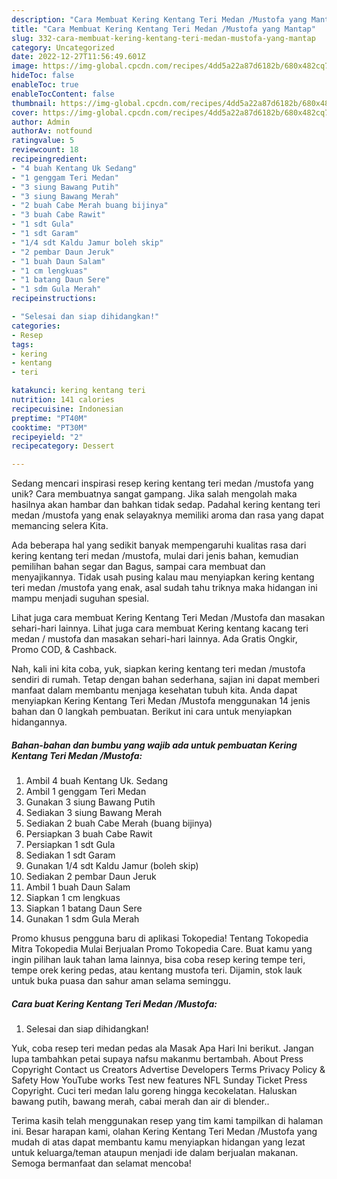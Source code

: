 ```yaml
---
description: "Cara Membuat Kering Kentang Teri Medan /Mustofa yang Mantap"
title: "Cara Membuat Kering Kentang Teri Medan /Mustofa yang Mantap"
slug: 332-cara-membuat-kering-kentang-teri-medan-mustofa-yang-mantap
category: Uncategorized
date: 2022-12-27T11:56:49.601Z
image: https://img-global.cpcdn.com/recipes/4dd5a22a87d6182b/680x482cq70/kering-kentang-teri-medan-mustofa-foto-resep-utama.jpg
hideToc: false
enableToc: true
enableTocContent: false
thumbnail: https://img-global.cpcdn.com/recipes/4dd5a22a87d6182b/680x482cq70/kering-kentang-teri-medan-mustofa-foto-resep-utama.jpg
cover: https://img-global.cpcdn.com/recipes/4dd5a22a87d6182b/680x482cq70/kering-kentang-teri-medan-mustofa-foto-resep-utama.jpg
author: Admin
authorAv: notfound
ratingvalue: 5
reviewcount: 18
recipeingredient:
- "4 buah Kentang Uk Sedang"
- "1 genggam Teri Medan"
- "3 siung Bawang Putih"
- "3 siung Bawang Merah"
- "2 buah Cabe Merah buang bijinya"
- "3 buah Cabe Rawit"
- "1 sdt Gula"
- "1 sdt Garam"
- "1/4 sdt Kaldu Jamur boleh skip"
- "2 pembar Daun Jeruk"
- "1 buah Daun Salam"
- "1 cm lengkuas"
- "1 batang Daun Sere"
- "1 sdm Gula Merah"
recipeinstructions:

- "Selesai dan siap dihidangkan!"
categories:
- Resep
tags:
- kering
- kentang
- teri

katakunci: kering kentang teri 
nutrition: 141 calories
recipecuisine: Indonesian
preptime: "PT40M"
cooktime: "PT30M"
recipeyield: "2"
recipecategory: Dessert

---
```





Sedang mencari inspirasi resep kering kentang teri medan /mustofa yang unik? Cara membuatnya sangat gampang. Jika salah mengolah maka hasilnya akan hambar dan bahkan tidak sedap. Padahal kering kentang teri medan /mustofa yang enak selayaknya memiliki aroma dan rasa yang dapat memancing selera Kita.





Ada beberapa hal yang sedikit banyak mempengaruhi kualitas rasa dari kering kentang teri medan /mustofa, mulai dari jenis bahan, kemudian pemilihan bahan segar dan Bagus, sampai cara membuat dan menyajikannya. Tidak usah pusing kalau mau menyiapkan kering kentang teri medan /mustofa yang enak,      asal sudah tahu triknya maka hidangan ini mampu menjadi suguhan spesial.














Lihat juga cara membuat Kering Kentang Teri Medan /Mustofa dan masakan sehari-hari lainnya. Lihat juga cara membuat Kering kentang kacang teri medan / mustofa dan masakan sehari-hari lainnya. Ada Gratis Ongkir, Promo COD, &amp; Cashback.






Nah, kali ini kita coba, yuk, siapkan kering kentang teri medan /mustofa sendiri di rumah. Tetap dengan bahan sederhana, sajian ini dapat memberi manfaat dalam membantu menjaga kesehatan tubuh kita. Anda dapat menyiapkan Kering Kentang Teri Medan /Mustofa menggunakan 14 jenis bahan dan 0 langkah pembuatan. Berikut ini cara untuk menyiapkan hidangannya.

<!--inarticleads1-->

##### Bahan-bahan dan bumbu yang wajib ada untuk pembuatan Kering Kentang Teri Medan /Mustofa:

1. Ambil 4 buah Kentang Uk. Sedang
1. Ambil 1 genggam Teri Medan
1. Gunakan 3 siung Bawang Putih
1. Sediakan 3 siung Bawang Merah
1. Sediakan 2 buah Cabe Merah (buang bijinya)
1. Persiapkan 3 buah Cabe Rawit
1. Persiapkan 1 sdt Gula
1. Sediakan 1 sdt Garam
1. Gunakan 1/4 sdt Kaldu Jamur (boleh skip)
1. Sediakan 2 pembar Daun Jeruk
1. Ambil 1 buah Daun Salam
1. Siapkan 1 cm lengkuas
1. Siapkan 1 batang Daun Sere
1. Gunakan 1 sdm Gula Merah


Promo khusus pengguna baru di aplikasi Tokopedia! Tentang Tokopedia Mitra Tokopedia Mulai Berjualan Promo Tokopedia Care. Buat kamu yang ingin pilihan lauk tahan lama lainnya, bisa coba resep kering tempe teri, tempe orek kering pedas, atau kentang mustofa teri. Dijamin, stok lauk untuk buka puasa dan sahur aman selama seminggu. 

<!--inarticleads2-->

##### Cara buat Kering Kentang Teri Medan /Mustofa:


1. Selesai dan siap dihidangkan!

Yuk, coba resep teri medan pedas ala Masak Apa Hari Ini berikut. Jangan lupa tambahkan petai supaya nafsu makanmu bertambah. About Press Copyright Contact us Creators Advertise Developers Terms Privacy Policy &amp; Safety How YouTube works Test new features NFL Sunday Ticket Press Copyright. Cuci teri medan lalu goreng hingga kecokelatan. Haluskan bawang putih, bawang merah, cabai merah dan air di blender.. 

Terima kasih telah menggunakan resep yang tim kami tampilkan di halaman ini. Besar harapan kami, olahan Kering Kentang Teri Medan /Mustofa yang mudah di atas dapat membantu kamu menyiapkan hidangan yang lezat untuk keluarga/teman ataupun menjadi ide dalam berjualan makanan. Semoga bermanfaat dan selamat mencoba!
